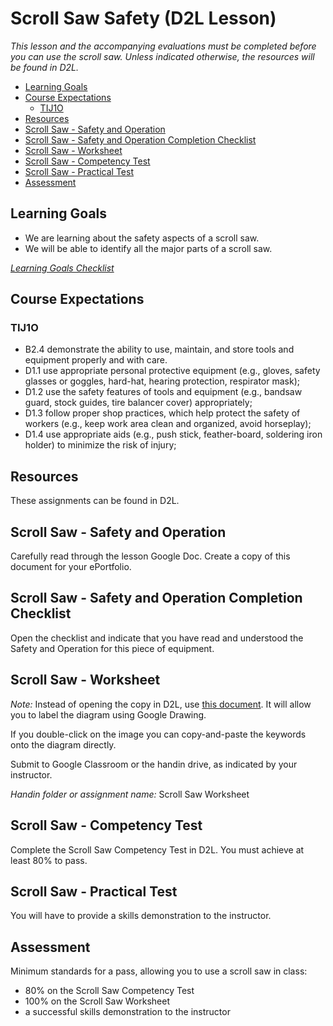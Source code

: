 # Scroll Saw Safety (D2L Lesson)

*This lesson and the accompanying evaluations must be completed before you can use the scroll saw. Unless indicated otherwise, the resources will be found in D2L.*

<!-- TOC depthFrom:2 -->

- [Learning Goals](#learning-goals)
- [Course Expectations](#course-expectations)
    - [TIJ1O](#tij1o)
- [Resources](#resources)
- [Scroll Saw - Safety and Operation](#scroll-saw---safety-and-operation)
- [Scroll Saw - Safety and Operation Completion Checklist](#scroll-saw---safety-and-operation-completion-checklist)
- [Scroll Saw - Worksheet](#scroll-saw---worksheet)
- [Scroll Saw - Competency Test](#scroll-saw---competency-test)
- [Scroll Saw - Practical Test](#scroll-saw---practical-test)
- [Assessment](#assessment)

<!-- /TOC -->

## Learning Goals

- We are learning about the safety aspects of a scroll saw.
- We will be able to identify all the major parts of a scroll saw.

*<a href="https://www.beens.org/learning-goals-checklist/" target="_blank">Learning Goals Checklist</a>*

## Course Expectations

### TIJ1O

- B2.4 demonstrate the ability to use, maintain, and store tools and equipment properly and with care.
- D1.1 use appropriate personal protective equipment (e.g., gloves, safety glasses or goggles, hard-hat, hearing protection, respirator mask);
- D1.2 use the safety features of tools and equipment (e.g., bandsaw guard, stock guides, tire balancer cover) appropriately;
- D1.3 follow proper shop practices, which help protect the safety of workers (e.g., keep work area clean and organized, avoid horseplay);
- D1.4 use appropriate aids (e.g., push stick, feather-board, soldering iron holder) to minimize the risk of injury;

## Resources

These assignments can be found in D2L.

## Scroll Saw - Safety and Operation

Carefully read through the lesson Google Doc. Create a copy of this document for your ePortfolio.

## Scroll Saw - Safety and Operation Completion Checklist

Open the checklist and indicate that you have read and understood the Safety and Operation for this piece of equipment. 

## Scroll Saw - Worksheet

*Note:* Instead of opening the copy in D2L, use <a href="http://bit.ly/scroll-saw-beens" target="_blank">this document</a>. It will allow you to label the diagram using Google Drawing.

If you double-click on the image you can copy-and-paste the keywords onto the diagram directly. 

Submit to Google Classroom or the handin drive, as indicated by your instructor. 

*Handin folder or assignment name:* Scroll Saw Worksheet

## Scroll Saw - Competency Test

Complete the Scroll Saw Competency Test in D2L. You must achieve at least 80% to pass. 

## Scroll Saw - Practical Test

You will have to provide a skills demonstration to the instructor.

## Assessment

Minimum standards for a pass, allowing you to use a scroll saw in class:

- 80% on the Scroll Saw Competency Test
- 100% on the Scroll Saw Worksheet
- a successful skills demonstration to the instructor